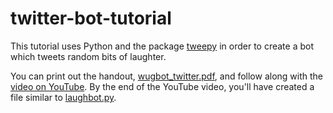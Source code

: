 # twitter-bot-tutorial
This tutorial uses Python and the package [tweepy](https://github.com/tweepy/tweepy) in order to create a bot which tweets random bits of laughter.

You can print out the handout, [wugbot_twitter.pdf](https://github.com/wugology/twitter-bot-tutorial/blob/master/wugbot_twitter.pdf?raw=true), and follow along with the [video on YouTube](https://www.youtube.com/watch?v=1hcezyxtb58). By the end of the YouTube video, you'll have created a file similar to [laughbot.py](https://github.com/wugology/twitter-bot-tutorial/blob/master/laughbot.py).
